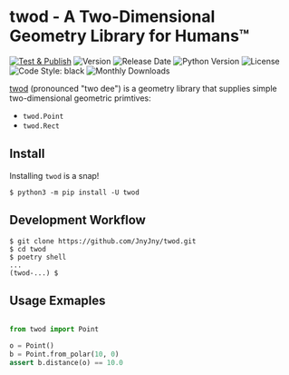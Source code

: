 <!-- 2d two-dimension vector point geometry humans -->
# twod - A Two-Dimensional Geometry Library for Humans™

[![Test & Publish][release-badge]][release]
![Version][pypi-version]
![Release Date][release-date]
![Python Version][python-version]
![License][license]
![Code Style: black][code-style-black]
![Monthly Downloads][monthly-downloads]

[twod][0] (pronounced "two dee") is a geometry library that supplies
simple two-dimensional geometric primtives:

- `twod.Point`
- `twod.Rect`

## Install

Installing `twod` is a snap!

```console
$ python3 -m pip install -U twod
```

## Development Workflow

```console
$ git clone https://github.com/JnyJny/twod.git
$ cd twod
$ poetry shell
...
(twod-...) $ 
```

## Usage Exmaples

```python

from twod import Point

o = Point()
b = Point.from_polar(10, 0)
assert b.distance(o) == 10.0
```

<!-- end links -->
[0]: https://github.com/JnyJny/twod.git

<!-- badges -->

[pypi-version]: https://img.shields.io/pypi/v/twod
[python-version]: https://img.shields.io/python/required-version-toml?tomlFilePath=https%3A%2F%2Fraw.githubusercontent.com%2FJnyJny%2Ftwod%2Fmaster%2Fpyproject.toml
[license]: https://img.shields.io/pypi/l/twod
[dependencies]: https://img.shields.io/librariesio/github/JnyJny/twod
[monthly-downloads]: https://img.shields.io/pypi/dm/twod
[release-date]: https://img.shields.io/github/release-date/JnyJny/twod
[code-style-black]: https://img.shields.io/badge/code%20style-black-000000.svg
[release-badge]: https://github.com/JnyJny/twod/actions/workflows/release.yaml/badge.svg
[release]: https://github.com/JnyJny/twod/actions/workflows/release.yaml
